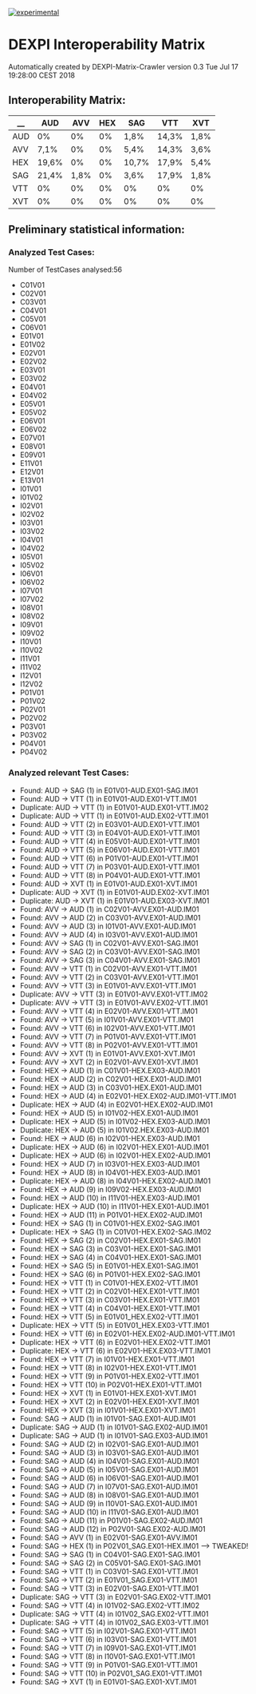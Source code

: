 [![experimental](http://badges.github.io/stability-badges/dist/experimental.svg)](http://github.com/badges/stability-badges)
# DEXPI Interoperability Matrix
Automatically created by DEXPI-Matrix-Crawler version 0.3
Tue Jul 17 19:28:00 CEST 2018
##  Interoperability Matrix: 
__ |      AUD|      AVV|      HEX|      SAG|      VTT|      XVT|      
---       |---      |---      |---      |---      |---      |---      
AUD |     0% |      0% |      0% |      1,8% |    14,3% |   1,8% |    
AVV |     7,1% |    0% |      0% |      5,4% |    14,3% |   3,6% |    
HEX |     19,6% |   0% |      0% |      10,7% |   17,9% |   5,4% |    
SAG |     21,4% |   1,8% |    0% |    3,6% |    17,9% |   1,8% |    
VTT |     0% |      0% |      0% |      0% |      0% |      0% |      
XVT |     0% |      0% |      0% |      0% |      0% |      0% |    

##  Preliminary statistical information: 
###  Analyzed Test Cases: 
Number of TestCases analysed:56
* C01V01
* C02V01
* C03V01
* C04V01
* C05V01
* C06V01
* E01V01
* E01V02
* E02V01
* E02V02
* E03V01
* E03V02
* E04V01
* E04V02
* E05V01
* E05V02
* E06V01
* E06V02
* E07V01
* E08V01
* E09V01
* E11V01
* E12V01
* E13V01
* I01V01
* I01V02
* I02V01
* I02V02
* I03V01
* I03V02
* I04V01
* I04V02
* I05V01
* I05V02
* I06V01
* I06V02
* I07V01
* I07V02
* I08V01
* I08V02
* I09V01
* I09V02
* I10V01
* I10V02
* I11V01
* I11V02
* I12V01
* I12V02
* P01V01
* P01V02
* P02V01
* P02V02
* P03V01
* P03V02
* P04V01
* P04V02
###  Analyzed relevant Test Cases: 
* Found: AUD -> SAG (1) in E01V01-AUD.EX01-SAG.IM01
* Found: AUD -> VTT (1) in E01V01-AUD.EX01-VTT.IM01
* Duplicate: AUD -> VTT (1) in E01V01-AUD.EX01-VTT.IM02
* Duplicate: AUD -> VTT (1) in E01V01-AUD.EX02-VTT.IM01
* Found: AUD -> VTT (2) in E03V01-AUD.EX01-VTT.IM01
* Found: AUD -> VTT (3) in E04V01-AUD.EX01-VTT.IM01
* Found: AUD -> VTT (4) in E05V01-AUD.EX01-VTT.IM01
* Found: AUD -> VTT (5) in E06V01-AUD.EX01-VTT.IM01
* Found: AUD -> VTT (6) in P01V01-AUD.EX01-VTT.IM01
* Found: AUD -> VTT (7) in P03V01-AUD.EX01-VTT.IM01
* Found: AUD -> VTT (8) in P04V01-AUD.EX01-VTT.IM01
* Found: AUD -> XVT (1) in E01V01-AUD.EX01-XVT.IM01
* Duplicate: AUD -> XVT (1) in E01V01-AUD.EX02-XVT.IM01
* Duplicate: AUD -> XVT (1) in E01V01-AUD.EX03-XVT.IM01
* Found: AVV -> AUD (1) in C02V01-AVV.EX01-AUD.IM01
* Found: AVV -> AUD (2) in C03V01-AVV.EX01-AUD.IM01
* Found: AVV -> AUD (3) in I01V01-AVV.EX01-AUD.IM01
* Found: AVV -> AUD (4) in I03V01-AVV.EX01-AUD.IM01
* Found: AVV -> SAG (1) in C02V01-AVV.EX01-SAG.IM01
* Found: AVV -> SAG (2) in C03V01-AVV.EX01-SAG.IM01
* Found: AVV -> SAG (3) in C04V01-AVV.EX01-SAG.IM01
* Found: AVV -> VTT (1) in C02V01-AVV.EX01-VTT.IM01
* Found: AVV -> VTT (2) in C03V01-AVV.EX01-VTT.IM01
* Found: AVV -> VTT (3) in E01V01-AVV.EX01-VTT.IM01
* Duplicate: AVV -> VTT (3) in E01V01-AVV.EX01-VTT.IM02
* Duplicate: AVV -> VTT (3) in E01V01-AVV.EX02-VTT.IM01
* Found: AVV -> VTT (4) in E02V01-AVV.EX01-VTT.IM01
* Found: AVV -> VTT (5) in I01V01-AVV.EX01-VTT.IM01
* Found: AVV -> VTT (6) in I02V01-AVV.EX01-VTT.IM01
* Found: AVV -> VTT (7) in P01V01-AVV.EX01-VTT.IM01
* Found: AVV -> VTT (8) in P02V01-AVV.EX01-VTT.IM01
* Found: AVV -> XVT (1) in E01V01-AVV.EX01-XVT.IM01
* Found: AVV -> XVT (2) in E02V01-AVV.EX01-XVT.IM01
* Found: HEX -> AUD (1) in C01V01-HEX.EX03-AUD.IM01
* Found: HEX -> AUD (2) in C02V01-HEX.EX01-AUD.IM01
* Found: HEX -> AUD (3) in C03V01-HEX.EX01-AUD.IM01
* Found: HEX -> AUD (4) in E02V01-HEX.EX02-AUD.IM01-VTT.IM01
* Duplicate: HEX -> AUD (4) in E02V01-HEX.EX02-AUD.IM01
* Found: HEX -> AUD (5) in I01V02-HEX.EX01-AUD.IM01
* Duplicate: HEX -> AUD (5) in I01V02-HEX.EX03-AUD.IM01
* Duplicate: HEX -> AUD (5) in I01V02.HEX.EX03-AUD.IM01
* Found: HEX -> AUD (6) in I02V01-HEX.EX03-AUD.IM01
* Duplicate: HEX -> AUD (6) in I02V01-HEX.EX01-AUD.IM01
* Duplicate: HEX -> AUD (6) in I02V01-HEX.EX02-AUD.IM01
* Found: HEX -> AUD (7) in I03V01-HEX.EX03-AUD.IM01
* Found: HEX -> AUD (8) in I04V01-HEX.EX03-AUD.IM01
* Duplicate: HEX -> AUD (8) in I04V01-HEX.EX02-AUD.IM01
* Found: HEX -> AUD (9) in I09V02-HEX.EX03-AUD.IM01
* Found: HEX -> AUD (10) in I11V01-HEX.EX03-AUD.IM01
* Duplicate: HEX -> AUD (10) in I11V01-HEX.EX01-AUD.IM01
* Found: HEX -> AUD (11) in P01V01-HEX.EX02-AUD.IM01
* Found: HEX -> SAG (1) in C01V01-HEX.EX02-SAG.IM01
* Duplicate: HEX -> SAG (1) in C01V01-HEX.EX02-SAG.IM02
* Found: HEX -> SAG (2) in C02V01-HEX.EX01-SAG.IM01
* Found: HEX -> SAG (3) in C03V01-HEX.EX01-SAG.IM01
* Found: HEX -> SAG (4) in C04V01-HEX.EX01-SAG.IM01
* Found: HEX -> SAG (5) in E01V01-HEX.EX01-SAG.IM01
* Found: HEX -> SAG (6) in P01V01-HEX.EX02-SAG.IM01
* Found: HEX -> VTT (1) in C01V01-HEX.EX02-VTT.IM01
* Found: HEX -> VTT (2) in C02V01-HEX.EX01-VTT.IM01
* Found: HEX -> VTT (3) in C03V01-HEX.EX01-VTT.IM01
* Found: HEX -> VTT (4) in C04V01-HEX.EX01-VTT.IM01
* Found: HEX -> VTT (5) in E01V01_HEX.EX02-VTT.IM01
* Duplicate: HEX -> VTT (5) in E01V01_HEX.EX03-VTT.IM01
* Found: HEX -> VTT (6) in E02V01-HEX.EX02-AUD.IM01-VTT.IM01
* Duplicate: HEX -> VTT (6) in E02V01-HEX.EX02-VTT.IM01
* Duplicate: HEX -> VTT (6) in E02V01-HEX.EX03-VTT.IM01
* Found: HEX -> VTT (7) in I01V01-HEX.EX01-VTT.IM01
* Found: HEX -> VTT (8) in I02V01-HEX.EX01-VTT.IM01
* Found: HEX -> VTT (9) in P01V01-HEX.EX02-VTT.IM01
* Found: HEX -> VTT (10) in P02V01-HEX.EX01-VTT.IM01
* Found: HEX -> XVT (1) in E01V01-HEX.EX01-XVT.IM01
* Found: HEX -> XVT (2) in E02V01-HEX.EX01-XVT.IM01
* Found: HEX -> XVT (3) in I01V01-HEX.EX01-XVT.IM01
* Found: SAG -> AUD (1) in I01V01-SAG.EX01-AUD.IM01
* Duplicate: SAG -> AUD (1) in I01V01-SAG.EX02-AUD.IM01
* Duplicate: SAG -> AUD (1) in I01V01-SAG.EX03-AUD.IM01
* Found: SAG -> AUD (2) in I02V01-SAG.EX01-AUD.IM01
* Found: SAG -> AUD (3) in I03V01-SAG.EX01-AUD.IM01
* Found: SAG -> AUD (4) in I04V01-SAG.EX01-AUD.IM01
* Found: SAG -> AUD (5) in I05V01-SAG.EX01-AUD.IM01
* Found: SAG -> AUD (6) in I06V01-SAG.EX01-AUD.IM01
* Found: SAG -> AUD (7) in I07V01-SAG.EX01-AUD.IM01
* Found: SAG -> AUD (8) in I08V01-SAG.EX01-AUD.IM01
* Found: SAG -> AUD (9) in I10V01-SAG.EX01-AUD.IM01
* Found: SAG -> AUD (10) in I11V01-SAG.EX01-AUD.IM01
* Found: SAG -> AUD (11) in P01V01-SAG.EX02-AUD.IM01
* Found: SAG -> AUD (12) in P02V01-SAG.EX02-AUD.IM01
* Found: SAG -> AVV (1) in E02V01-SAG.EX01-AVV.IM01
* Found: SAG -> HEX (1) in P02V01_SAG.EX01-HEX.IM01 --> TWEAKED! 
* Found: SAG -> SAG (1) in C04V01-SAG.EX01-SAG.IM01
* Found: SAG -> SAG (2) in C05V01-SAG.EX01-SAG.IM01
* Found: SAG -> VTT (1) in C03V01-SAG.EX01-VTT.IM01
* Found: SAG -> VTT (2) in E01V01_SAG.EX01-VTT.IM01
* Found: SAG -> VTT (3) in E02V01-SAG.EX01-VTT.IM01
* Duplicate: SAG -> VTT (3) in E02V01-SAG.EX02-VTT.IM01
* Found: SAG -> VTT (4) in I01V02-SAG.EX02-VTT.IM02
* Duplicate: SAG -> VTT (4) in I01V02_SAG.EX02-VTT.IM01
* Duplicate: SAG -> VTT (4) in I01V02_SAG.EX03-VTT.IM01
* Found: SAG -> VTT (5) in I02V01-SAG.EX01-VTT.IM01
* Found: SAG -> VTT (6) in I03V01-SAG.EX01-VTT.IM01
* Found: SAG -> VTT (7) in I09V01-SAG.EX01-VTT.IM01
* Found: SAG -> VTT (8) in I10V01-SAG.EX01-VTT.IM01
* Found: SAG -> VTT (9) in P01V01-SAG.EX01-VTT.IM01
* Found: SAG -> VTT (10) in P02V01_SAG.EX01-VTT.IM01
* Found: SAG -> XVT (1) in E01V01-SAG.EX01-XVT.IM01
